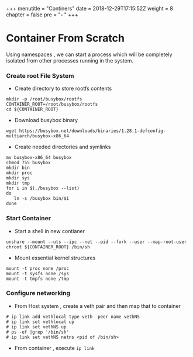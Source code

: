 +++
menutitle = "Continers"
date = 2018-12-29T17:15:52Z
weight = 8
chapter = false
pre = "<b>- </b>"
+++

# Container From Scratch

Using namespaces , we can start a process which will be completely isolated from other processes running in the system.

### Create root File System

* Create directory to store rootfs contents
```
mkdir -p /root/busybox/rootfs
CONTAINER_ROOT=/root/busybox/rootfs
cd ${CONTAINER_ROOT}
```

* Download busybox binary
```
wget https://busybox.net/downloads/binaries/1.28.1-defconfig-multiarch/busybox-x86_64
```

* Create needed directories and symlinks
```
mv busybox-x86_64 busybox
chmod 755 busybox
mkdir bin
mkdir proc
mkdir sys
mkdir tmp
for i in $(./busybox --list)
do
   ln -s /busybox bin/$i
done
```

### Start Container

* Start a shell in new contianer
```
unshare --mount --uts --ipc --net --pid --fork --user --map-root-user chroot ${CONTAINER_ROOT} /bin/sh
```

* Mount essential kernel structures
```
mount -t proc none /proc
mount -t sysfs none /sys
mount -t tmpfs none /tmp
```

### Configure networking

* From Host system , create a veth pair and then map that to container
```
# ip link add vethlocal type veth  peer name vethNS
# ip link set vethlocal up
# ip link set vethNS up
# ps -ef |grep '/bin/sh'
# ip link set vethNS netns <pid of /bin/sh>
```

* From container , execute `ip link`
